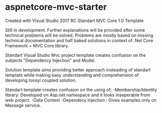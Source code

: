 # aspnetcore-mvc-starter

Created with Visual Studio 2017 RC Standart MVC Core 1.0 Template

Still in development. Further explanations will be provided after some technical problems will be solved. Problems are mostly based on missing technical documentation and half baked solutions in context of .Net Core Framework + MVC Core library.



Standart Visual Studio Mvc project template creates confusion on the subjects "Dependency Injection" and Model.

Solution template aims providing better approach insteading of standart template while making easy understanding and comprehension of developing loosyl coupled solution.

Standart template creates confusion on the using of;
-Membership/Identity library: Developed on Asp.net namespace and it looks inseperable from web project.
-Data Context
-Dependecy Injection : Gives examples only on Message service.
